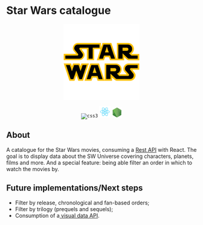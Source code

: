 # Star Wars catalogue
<p align="center">
<img alt="readme-logo" src="./src/assets/logo.png" height="200" width="200">
</p>
<p align="center">
<code><img alt="css3" height="23" src="https://camo.githubusercontent.com/2435c2a64789b8a71c701a1a593b4a6e6869789bfb0626e515dc2a6b6dffa6c5/68747470733a2f2f696d672e736869656c64732e696f2f62616467652f2d435353332d3135373242363f7374796c653d666c61742d737175617265266c6f676f3d63737333"></code>
<code><img alt="react" height="30" src="https://raw.githubusercontent.com/github/explore/80688e429a7d4ef2fca1e82350fe8e3517d3494d/topics/react/react.png"></code>
<code><img alt="nodejs" height="26" src="https://raw.githubusercontent.com/github/explore/80688e429a7d4ef2fca1e82350fe8e3517d3494d/topics/nodejs/nodejs.png"></code>


## About

A catalogue for the Star Wars movies, consuming a [Rest API](https://swapi.dev/) with React. The goal is to display data about the SW Universe covering characters, planets, films and more. And a special feature: being able filter an order in which to watch the movies by. 

## Future implementations/Next steps
- Filter by release, chronological and fan-based orders; 
- Filter by trilogy (prequels and sequels);
- Consumption of a[ visual data API](https://starwars-visualguide.com/#/films?page=1).
